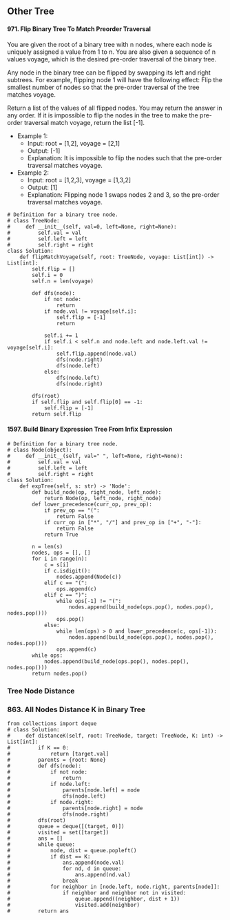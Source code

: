## Other Tree

#### 971. Flip Binary Tree To Match Preorder Traversal 
You are given the root of a binary tree with n nodes, where each node is uniquely assigned a value from 1 to n. You are also given a sequence of n values voyage, which is the desired pre-order traversal of the binary tree.    

Any node in the binary tree can be flipped by swapping its left and right subtrees. For example, flipping node 1 will have the following effect: Flip the smallest number of nodes so that the pre-order traversal of the tree matches voyage.    

Return a list of the values of all flipped nodes. You may return the answer in any order. If it is impossible to flip the nodes in the tree to make the pre-order traversal match voyage, return the list [-1].    
- Example 1:
  - Input: root = [1,2], voyage = [2,1]
  - Output: [-1]
  - Explanation: It is impossible to flip the nodes such that the pre-order traversal matches voyage.
- Example 2:
  - Input: root = [1,2,3], voyage = [1,3,2]
  - Output: [1]
  - Explanation: Flipping node 1 swaps nodes 2 and 3, so the pre-order traversal matches voyage. 
```
# Definition for a binary tree node.
# class TreeNode:
#     def __init__(self, val=0, left=None, right=None):
#         self.val = val
#         self.left = left
#         self.right = right
class Solution:
    def flipMatchVoyage(self, root: TreeNode, voyage: List[int]) -> List[int]:
        self.flip = []
        self.i = 0
        self.n = len(voyage)
        
        def dfs(node):
            if not node:
                return 
            if node.val != voyage[self.i]:
                self.flip = [-1]
                return
            
            self.i += 1
            if self.i < self.n and node.left and node.left.val != voyage[self.i]:
                self.flip.append(node.val)
                dfs(node.right)
                dfs(node.left)
            else:
                dfs(node.left)
                dfs(node.right)
        
        dfs(root)
        if self.flip and self.flip[0] == -1:
            self.flip = [-1]
        return self.flip
```

#### 1597. Build Binary Expression Tree From Infix Expression
```
# Definition for a binary tree node.
# class Node(object):
#     def __init__(self, val=" ", left=None, right=None): 
#         self.val = val
#         self.left = left
#         self.right = right
class Solution:
    def expTree(self, s: str) -> 'Node':
        def build_node(op, right_node, left_node):
            return Node(op, left_node, right_node)
        def lower_precedence(curr_op, prev_op):
            if prev_op == "(":
                return False
            if curr_op in ["*", "/"] and prev_op in ["+", "-"]:
                return False
            return True
        
        n = len(s)
        nodes, ops = [], []
        for i in range(n):
            c = s[i]
            if c.isdigit():
                nodes.append(Node(c))
            elif c == "(":
                ops.append(c)
            elif c == ")":
                while ops[-1] != "(":
                    nodes.append(build_node(ops.pop(), nodes.pop(), nodes.pop()))
                ops.pop()
            else:
                while len(ops) > 0 and lower_precedence(c, ops[-1]):
                    nodes.append(build_node(ops.pop(), nodes.pop(), nodes.pop()))
                ops.append(c)
        while ops:
            nodes.append(build_node(ops.pop(), nodes.pop(), nodes.pop()))
        return nodes.pop()
```

### Tree Node Distance

### 863. All Nodes Distance K in Binary Tree
```
from collections import deque
# class Solution:
#     def distanceK(self, root: TreeNode, target: TreeNode, K: int) -> List[int]:
#         if K == 0:
#             return [target.val]
#         parents = {root: None}
#         def dfs(node):
#             if not node:
#                 return
#             if node.left:
#                 parents[node.left] = node
#                 dfs(node.left)
#             if node.right:
#                 parents[node.right] = node
#                 dfs(node.right)
#         dfs(root)
#         queue = deque([(target, 0)])
#         visited = set([target])
#         ans = []
#         while queue:
#             node, dist = queue.popleft()
#             if dist == K:
#                 ans.append(node.val)
#                 for nd, d in queue:
#                     ans.append(nd.val)
#                 break
#             for neighbor in [node.left, node.right, parents[node]]:
#                 if neighbor and neighbor not in visited:
#                     queue.append((neighbor, dist + 1))
#                     visited.add(neighbor)
#         return ans
```
